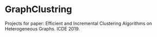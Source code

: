 # GraphClustring
Projects for paper: Efficient and Incremental Clustering Algorithms on Heterogeneous Graphs. ICDE 2019.
